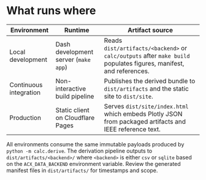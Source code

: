 # What runs where

| Environment | Runtime | Artifact source |
|-------------|---------|-----------------|
| Local development | Dash development server (`make app`) | Reads `dist/artifacts/<backend>` or `calc/outputs` after `make build` populates figures, manifest, and references. |
| Continuous integration | Non-interactive build pipeline | Publishes the derived bundle to `dist/artifacts` and the static site to `dist/site`. |
| Production | Static client on Cloudflare Pages | Serves `dist/site/index.html` which embeds Plotly JSON from packaged artifacts and IEEE reference text. |

All environments consume the same immutable payloads produced by `python -m calc.derive`. The derivation pipeline outputs to `dist/artifacts/<backend>/` where `<backend>` is either `csv` or `sqlite` based on the `ACX_DATA_BACKEND` environment variable. Review the generated manifest files in `dist/artifacts/` for timestamps and scope.
